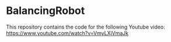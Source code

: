 # BalancingRobot

This repository contains the code for the following Youtube video: https://www.youtube.com/watch?v=VmyLXjVmaJk
